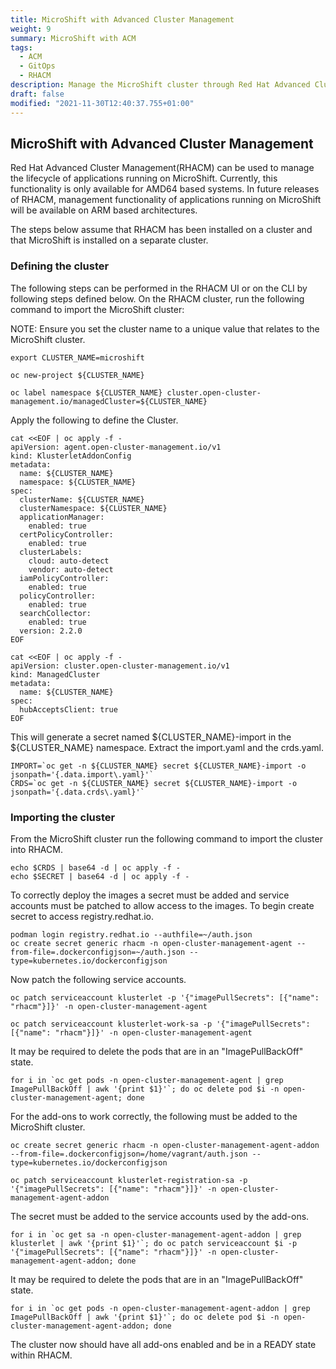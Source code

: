 ```yaml
---
title: MicroShift with Advanced Cluster Management
weight: 9
summary: MicroShift with ACM
tags:
  - ACM
  - GitOps
  - RHACM
description: Manage the MicroShift cluster through Red Hat Advanced Cluster Management (RHACM).
draft: false
modified: "2021-11-30T12:40:37.755+01:00"
---
```


## MicroShift with Advanced Cluster Management
Red Hat Advanced Cluster Management(RHACM) can be used to manage the lifecycle of applications running on MicroShift. Currently, this functionality is only available for AMD64 based systems. In future releases of RHACM, management functionality of applications running on MicroShift will be available on ARM based architectures.

The steps below assume that RHACM has been installed on a cluster and that MicroShift is installed on a separate cluster.

### Defining the cluster
The following steps can be performed in the RHACM UI or on the CLI by following steps defined below. On the RHACM cluster, run the following command to import the MicroShift cluster:

NOTE: Ensure you set the cluster name to a unique value that relates to the MicroShift cluster.
```
export CLUSTER_NAME=microshift

oc new-project ${CLUSTER_NAME}

oc label namespace ${CLUSTER_NAME} cluster.open-cluster-management.io/managedCluster=${CLUSTER_NAME}
```

Apply the following to define the Cluster.
```
cat <<EOF | oc apply -f -
apiVersion: agent.open-cluster-management.io/v1
kind: KlusterletAddonConfig
metadata:
  name: ${CLUSTER_NAME}
  namespace: ${CLUSTER_NAME}
spec:
  clusterName: ${CLUSTER_NAME}
  clusterNamespace: ${CLUSTER_NAME}
  applicationManager:
    enabled: true
  certPolicyController:
    enabled: true
  clusterLabels:
    cloud: auto-detect
    vendor: auto-detect
  iamPolicyController:
    enabled: true
  policyController:
    enabled: true
  searchCollector:
    enabled: true
  version: 2.2.0
EOF

cat <<EOF | oc apply -f -
apiVersion: cluster.open-cluster-management.io/v1
kind: ManagedCluster
metadata:
  name: ${CLUSTER_NAME}
spec:
  hubAcceptsClient: true
EOF

```

This will generate a secret named ${CLUSTER_NAME}-import in the ${CLUSTER_NAME} namespace. Extract the import.yaml and the crds.yaml.

```
IMPORT=`oc get -n ${CLUSTER_NAME} secret ${CLUSTER_NAME}-import -o jsonpath='{.data.import\.yaml}'`
CRDS=`oc get -n ${CLUSTER_NAME} secret ${CLUSTER_NAME}-import -o jsonpath='{.data.crds\.yaml}'`
```

### Importing the cluster
From the MicroShift cluster run the following command to import the cluster into RHACM.

```
echo $CRDS | base64 -d | oc apply -f -
echo $SECRET | base64 -d | oc apply -f -
```

To correctly deploy the images a secret must be added and service accounts must be patched to allow access to the images. To begin create secret to access registry.redhat.io.

```
podman login registry.redhat.io --authfile=~/auth.json
oc create secret generic rhacm -n open-cluster-management-agent --from-file=.dockerconfigjson=~/auth.json --type=kubernetes.io/dockerconfigjson
```

Now patch the following service accounts.

```
oc patch serviceaccount klusterlet -p '{"imagePullSecrets": [{"name": "rhacm"}]}' -n open-cluster-management-agent

oc patch serviceaccount klusterlet-work-sa -p '{"imagePullSecrets": [{"name": "rhacm"}]}' -n open-cluster-management-agent
```

It may be required to delete the pods that are in an "ImagePullBackOff" state.
```
for i in `oc get pods -n open-cluster-management-agent | grep ImagePullBackOff | awk '{print $1}'`; do oc delete pod $i -n open-cluster-management-agent; done
```

For the add-ons to work correctly, the following must be added to the MicroShift cluster.

```
oc create secret generic rhacm -n open-cluster-management-agent-addon --from-file=.dockerconfigjson=/home/vagrant/auth.json --type=kubernetes.io/dockerconfigjson

oc patch serviceaccount klusterlet-registration-sa -p '{"imagePullSecrets": [{"name": "rhacm"}]}' -n open-cluster-management-agent-addon
```

The secret must be added to the service accounts used by the add-ons.

```
for i in `oc get sa -n open-cluster-management-agent-addon | grep klusterlet | awk '{print $1}'`; do oc patch serviceaccount $i -p '{"imagePullSecrets": [{"name": "rhacm"}]}' -n open-cluster-management-agent-addon; done
```

It may be required to delete the pods that are in an "ImagePullBackOff" state.
```
for i in `oc get pods -n open-cluster-management-agent-addon | grep ImagePullBackOff | awk '{print $1}'`; do oc delete pod $i -n open-cluster-management-agent-addon; done
```

The cluster now should have all add-ons enabled and be in a READY state within RHACM.